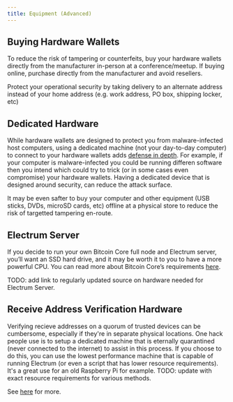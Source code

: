 ```yaml
---
title: Equipment (Advanced)
---
```



## Buying Hardware Wallets
To reduce the risk of tampering or counterfeits, buy your hardware wallets directly from the manufacturer in-person at a conference/meetup.
If buying online, purchase directly from the manufacturer and avoid resellers.

Protect your operational security by taking delivery to an alternate address instead of your home address (e.g. work address, PO box, shipping locker, etc)


## Dedicated Hardware
While hardware wallets are designed to protect you from malware-infected host computers, using a dedicated machine (not your day-to-day computer) to connect to your hardware wallets adds [defense in depth](https://en.wikipedia.org/wiki/Defense_in_depth_(computing)).
For example, if your computer is malware-infected you could be running differen software then you intend which could try to trick (or in some cases even compromise) your hardware wallets.
Having a dedicated device that is designed around security, can reduce the attack surface.

It may be even safter to buy your computer and other equipment (USB sticks, DVDs, microSD cards, etc) offline at a physical store to reduce the risk of targetted tampering en-route.

## Electrum Server
If you decide to run your own Bitcoin Core full node and Electrum server, you’ll want an SSD hard drive, and it may be worth it to you to have a more powerful CPU.
You can read more about Bitcoin Core’s requirements [here](https://bitcoin.org/en/bitcoin-core/features/requirements).

TODO: add link to regularly updated source on hardware needed for Electrum Server.


## Receive Address Verification Hardware
Verifying recieve addresses on a quorum of trusted devices can be cumbersome, especially if they're in separate physical locations.
One hack people use is to setup a dedicated machine that is eternally quarantined (never connected to the internet) to assist in this process.
If you choose to do this, you can use the lowest performance machine that is capable of running Electrum (or even a script that has lower resource requirements).
It's a great use for an old Raspberry Pi for example.
TODO: update with exact resource requirements for various methods.

See [here](/verify-receive-advaned) for more.
